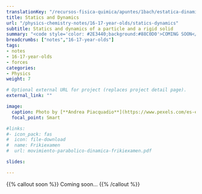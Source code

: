 ```yaml
---
translationKey: "/recursos-fisica-quimica/apuntes/1bach/estatica-dinamica"
title: Statics and Dynamics
url: "/physics-chemistry-notes/16-17-year-olds/statics-dynamics"
subtitle: Statics and dynamics of a particle and a rigid solid
summary: "<code style='color: #2E3440;background:#88C0D0'>COMING SOON</code><br>Statics and dynamics of a particle and a rigid solid."
breadcrumbs: ["notes","16-17-year-olds"]
tags:
- notes
- 16-17-year-olds
- forces
categories:
- Physics
weight: 7

# Optional external URL for project (replaces project detail page).
external_link: ""

image:
  caption: Photo by [**Andrea Piacquadio**](https://www.pexels.com/es-es/@olly) on [Pexels](https://www.pexels.com/es-es/)
  focal_point: Smart

#links:
#- icon_pack: fas
#  icon: file-download
#  name: Frikiexamen
#  url: movimiento-parabolico-dinamica-frikiexamen.pdf

slides: 

---
```


{{% callout soon %}}
Coming soon...
{{% /callout %}}
